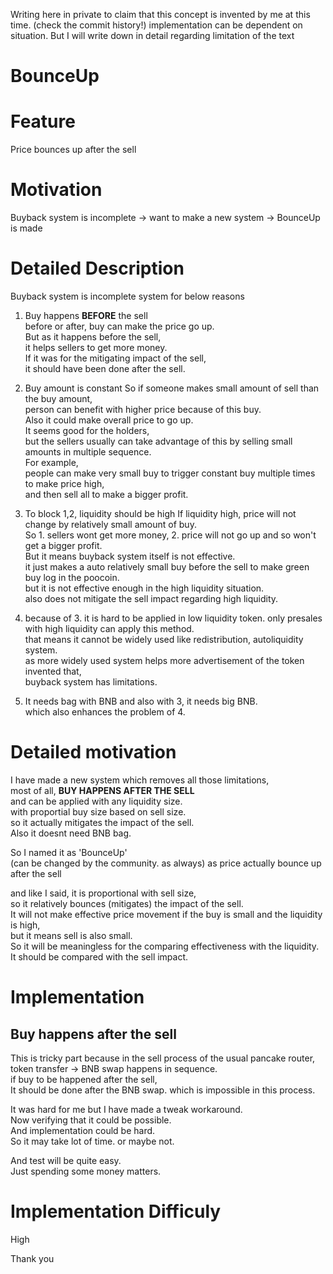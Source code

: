 Writing here in private to claim that this concept is invented by me at this time.
(check the commit history!)
implementation can be dependent on situation.
But I will write down in detail regarding limitation of the text

# BounceUp

# Feature
Price bounces up after the sell

# Motivation
Buyback system is incomplete
-> want to make a new system
-> BounceUp is made

# Detailed Description
Buyback system is incomplete system for below reasons  
1. Buy happens **BEFORE** the sell  
before or after, buy can make the price go up.  
But as it happens before the sell,  
it helps sellers to get more money.  
If it was for the mitigating impact of the sell,  
it should have been done after the sell.

2. Buy amount is constant
So if someone makes small amount of sell than the buy amount,  
person can benefit with higher price because of this buy.  
Also it could make overall price to go up.  
It seems good for the holders,  
but the sellers usually can take advantage of this by selling small amounts in multiple sequence.  
For example,  
people can make very small buy to trigger constant buy multiple times to make price high,  
and then sell all to make a bigger profit.  

3. To block 1,2, liquidity should be high
If liquidity high, price will not change by relatively small amount of buy.  
So 1. sellers wont get more money, 2. price will not go up and so won't get a bigger profit.  
But it means buyback system itself is not effective.  
it just makes a auto relatively small buy before the sell to make green buy log in the poocoin.  
but it is not effective enough in the high liquidity situation.  
also does not mitigate the sell impact regarding high liquidity.  

4. because of 3. it is hard to be applied in low liquidity token.
only presales with high liquidity can apply this method.  
that means it cannot be widely used like redistribution, autoliquidity system.  
as more widely used system helps more advertisement of the token invented that,  
buyback system has limitations.

5. It needs bag with BNB
and also with 3, it needs big BNB.  
which also enhances the problem of 4.

# Detailed motivation
I have made a new system which removes all those limitations,  
most of all, **BUY HAPPENS AFTER THE SELL**  
and can be applied with any liquidity size.  
with proportial buy size based on sell size.  
so it actually mitigates the impact of the sell.  
Also it doesnt need BNB bag.  

So I named it as 'BounceUp'  
(can be changed by the community. as always)
as price actually bounce up after the sell 

and like I said, it is proportional with sell size,  
so it relatively bounces (mitigates) the impact of the sell.  
It will not make effective price movement if the buy is small and the liquidity is high,  
but it means sell is also small.  
So it will be meaningless for the comparing effectiveness with the liquidity.  
It should be compared with the sell impact.  

# Implementation
## Buy happens after the sell  
This is tricky part because in the sell process of the usual pancake router,  
token transfer -> BNB swap happens in sequence.  
if buy to be happened after the sell,  
It should be done after the BNB swap. which is impossible in this process.  

It was hard for me but I have made a tweak workaround.  
Now verifying that it could be possible.  
And implementation could be hard.  
So it may take lot of time. or maybe not.  

And test will be quite easy.  
Just spending some money matters.  

# Implementation Difficuly
High

Thank you
